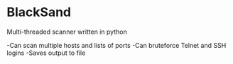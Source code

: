 # BlackSand
Multi-threaded scanner written in python

-Can scan multiple hosts and lists of ports
-Can bruteforce Telnet and SSH logins
-Saves output to file
